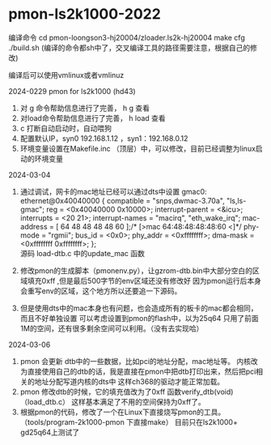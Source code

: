 # pmon-ls2k1000-2022

编译命令
cd pmon-loongson3-hj20004/zloader.ls2k-hj20004
make cfg
./build.sh   (编译的命令都sh中了，交叉编译工具的路径需要注意，根据自己的修改)

编译后可以使用vmlinux或者vmlinuz



2024-0229  pmon for ls2k1000 (hd43)
1. 对 g 命令帮助信息进行了完善，  h g 查看
2. 对load命令帮助信息进行了完善，  h load 查看
3. c 打断自动启动时，自动喂狗
4. 配置默认IP，syn0 192.168.1.12 ，syn1：192.168.0.12
5. 环境变量设置在Makefile.inc （顶层）中，可以修改，目前已经调整为linux启动的环境变量 



2024-03-04
1. 通过调试，网卡的mac地址已经可以通过dts中设置
	gmac0: ethernet@0x40040000 {
			compatible = "snps,dwmac-3.70a", "ls,ls-gmac";
			reg = <0x40040000 0x10000>;
			interrupt-parent = <&icu>;
			interrupts = <20 21>;
			interrupt-names = "macirq", "eth_wake_irq";
			mac-address = [ 64 48 48 48 48 60 ];/* [>mac 64:48:48:48:48:60 <]*/
			phy-mode = "rgmii";
			bus_id = <0x0>;
			phy_addr = <0xffffffff>;
			dma-mask = <0xffffffff 0xffffffff>;
		}; 	
	源码 load-dtb.c 中的update_mac 函数	
2. 修改pmon的生成脚本（pmonenv.py），让gzrom-dtb.bin中大部分空白的区域填充0xff ,但是最后500字节的env区域还没有修改好
	因为pmon运行后本身会重写env的区域，这个地方所以还要追一下源码。

3. 但是使用dts中的mac本身也有问题，也会造成所有的板卡的mac都会相同，而且不好单独设置
	可以考虑设置到pmon的flash中，以为25q64 只用了前面1M的空间，还有很多剩余空间可以利用。（没有去实现哈）




2024-03-06
1. pmon 会更新 dtb中的一些数据，比如pci的地址分配，mac地址等。
	内核改为直接使用自己的dtb的话，我是直接在pmon中把dtb打印出来，然后把pci相关的地址分配写道内核的dts中
	这样ch368的驱动才能正常加载。
2. pmon 修改dtb的时候，它的填充值改为了0xff   函数verify_dtb(void) （load_dtb.c） 这样基本满足了不用的空间保持为0xff了。
3. 根据pmon的代码，修改了一个在Linux下直接烧写pmon的工具。（tools/program-2k1000-pmon 下直接make）
	目前只在ls2k1000+ gd25q64上测试了



